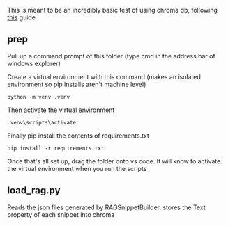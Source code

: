 This is meant to be an incredibly basic test of using chroma db, following [this](https://docs.trychroma.com/getting-started) guide

## prep
Pull up a command prompt of this folder (type cmd in the address bar of windows explorer)

Create a virtual environment with this command (makes an isolated environment so pip installs aren't machine level)
```console
python -m venv .venv
```

Then activate the virtual environment
```console
.venv\scripts\activate
```

Finally pip install the contents of requirements.txt
```console
pip install -r requirements.txt
```

Once that's all set up, drag the folder onto vs code.  It will know to activate the virtual environment when you run the scripts

## load_rag.py
Reads the json files generated by RAGSnippetBuilder, stores the Text property of each snippet into chroma